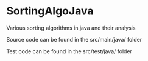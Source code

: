 # SortingAlgoJava
Various sorting algorithms in java and their analysis 

Source code can be found in the src/main/java/ folder

Test code can be found in the src/test/java/ folder

